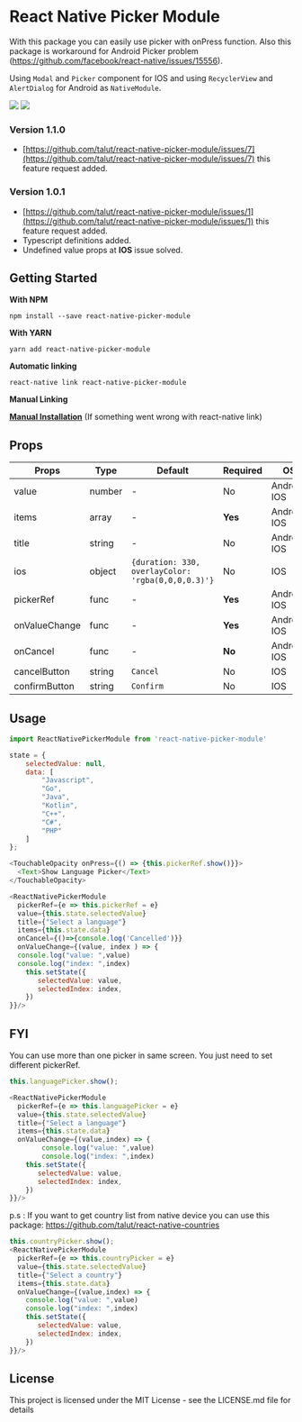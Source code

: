# React Native Picker Module

With this package you can easily use picker with onPress function.
Also this package is workaround for Android Picker problem (https://github.com/facebook/react-native/issues/15556). 

Using `Modal` and `Picker` component for IOS and using `RecyclerView` and `AlertDialog` for Android as `NativeModule`. 


<img src="./docs/android-picker-module.png"> <img src="./docs/ios-picker-module.png">


### Version 1.1.0

- [https://github.com/talut/react-native-picker-module/issues/7](https://github.com/talut/react-native-picker-module/issues/7) this feature request added.

### Version 1.0.1

- [https://github.com/talut/react-native-picker-module/issues/1](https://github.com/talut/react-native-picker-module/issues/1) this feature request added.
- Typescript definitions added.
- Undefined value props at **IOS** issue solved.

## Getting Started

**With NPM**

```
npm install --save react-native-picker-module
```

**With YARN**

```
yarn add react-native-picker-module
```

**Automatic linking**

```
react-native link react-native-picker-module
```

**Manual Linking**

**[Manual Installation](/docs/manual-installation.md)** (If something went wrong with react-native link)

## Props

| Props       | Type | Default                                          | Required | OS         |
|-------------|------|--------------------------------------------------|----------|------------|
|value        |number|-                                                 |No        |Android, IOS|
|items        |array |-                                                 |**Yes**   |Android, IOS|
|title        |string|-                                                 |No        |Android, IOS|
|ios          |object|`{duration: 330, overlayColor: 'rgba(0,0,0,0.3)'}`|No        |IOS         |
|pickerRef    |func  |-                                                 |**Yes**   |Android, IOS|
|onValueChange|func  |-                                                 |**Yes**   |Android, IOS|
|onCancel     |func  |-                                                 |**No**    |Android, IOS|
|cancelButton |string|`Cancel`                                          |No        |IOS         |
|confirmButton|string|`Confirm`                                         |No        |IOS         |


## Usage

```javascript
import ReactNativePickerModule from 'react-native-picker-module'

state = {
    selectedValue: null,
    data: [
        "Javascript",
        "Go",
        "Java",
        "Kotlin",
        "C++",
        "C#",
        "PHP"
    ]
};

<TouchableOpacity onPress={() => {this.pickerRef.show()}}>
  <Text>Show Language Picker</Text>
</TouchableOpacity>

<ReactNativePickerModule
  pickerRef={e => this.pickerRef = e}
  value={this.state.selectedValue}
  title={"Select a language"}
  items={this.state.data}
  onCancel={()=>{console.log('Cancelled')}}
  onValueChange={(value, index ) => {
  console.log("value: ",value)
  console.log("index: ",index)
    this.setState({
       selectedValue: value,
       selectedIndex: index,
    })
}}/>
```

## FYI
You can use more than one picker in same screen. You just need to set different pickerRef. 
```javascript
this.languagePicker.show();

<ReactNativePickerModule
  pickerRef={e => this.languagePicker = e}
  value={this.state.selectedValue}
  title={"Select a language"}
  items={this.state.data}
  onValueChange={(value,index) => {
        console.log("value: ",value)
        console.log("index: ",index)
    this.setState({
       selectedValue: value,
       selectedIndex: index,
    })
}}/>
```
p.s : If you want to get country list from native device you can use this package: https://github.com/talut/react-native-countries
```javascript
this.countryPicker.show();
<ReactNativePickerModule
  pickerRef={e => this.countryPicker = e}
  value={this.state.selectedValue}
  title={"Select a country"}
  items={this.state.data}
  onValueChange={(value,index) => {
    console.log("value: ",value)
    console.log("index: ",index)
    this.setState({
       selectedValue: value,
       selectedIndex: index,
    })
}}/>
```

## License
This project is licensed under the MIT License - see the LICENSE.md file for details